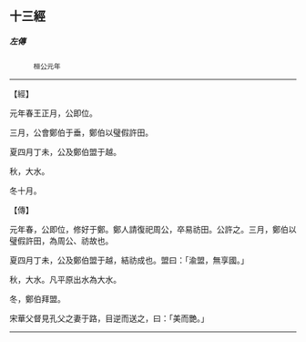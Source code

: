 

## 十三經

##### 左傳
　　　`桓公元年`

* * *

【經】

元年春王正月，公即位。

三月，公會鄭伯于垂，鄭伯以璧假許田。

夏四月丁未，公及鄭伯盟于越。

秋，大水。

冬十月。

【傳】

元年春，公即位，修好于鄭。鄭人請復祀周公，卒易祊田。公許之。三月，鄭伯以璧假許田，為周公、祊故也。

夏四月丁未，公及鄭伯盟于越，結祊成也。盟曰：「渝盟，無享國。」

秋，大水。凡平原出水為大水。

冬，鄭伯拜盟。

宋華父督見孔父之妻于路，目逆而送之，曰：「美而艷。」

* * *

